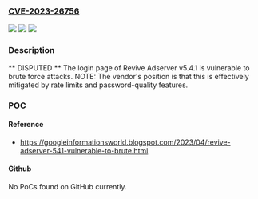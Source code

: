 ### [CVE-2023-26756](https://cve.mitre.org/cgi-bin/cvename.cgi?name=CVE-2023-26756)
![](https://img.shields.io/static/v1?label=Product&message=n%2Fa&color=blue)
![](https://img.shields.io/static/v1?label=Version&message=n%2Fa&color=blue)
![](https://img.shields.io/static/v1?label=Vulnerability&message=n%2Fa&color=brighgreen)

### Description

** DISPUTED ** The login page of Revive Adserver v5.4.1 is vulnerable to brute force attacks. NOTE: The vendor's position is that this is effectively mitigated by rate limits and password-quality features.

### POC

#### Reference
- https://googleinformationsworld.blogspot.com/2023/04/revive-adserver-541-vulnerable-to-brute.html

#### Github
No PoCs found on GitHub currently.

